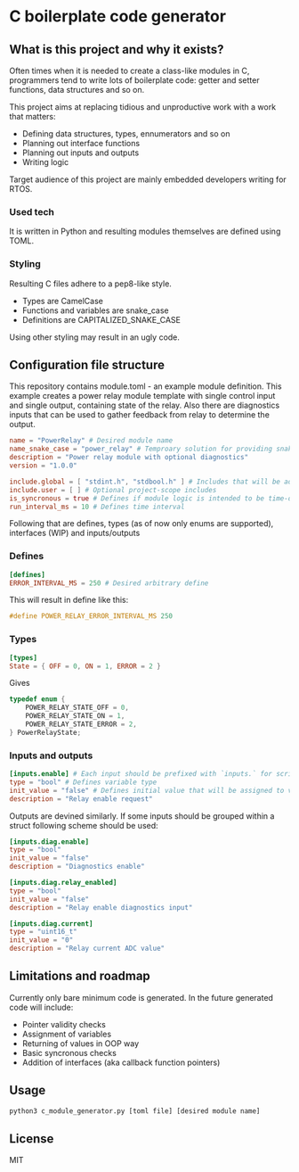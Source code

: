 # C boilerplate code generator

## What is this project and why it exists?
Often times when it is needed to create a class-like modules in C, programmers tend to write lots of boilerplate code: getter and setter functions, data structures and so on.

This project aims at replacing tidious and unproductive work with a work that matters:
 - Defining data structures, types, ennumerators and so on
 - Planning out interface functions
 - Planning out inputs and outputs
 - Writing logic

Target audience of this project are mainly embedded developers writing for RTOS.

### Used tech
It is written in Python and resulting modules themselves are defined using TOML.

### Styling
Resulting C files adhere to a pep8-like style.
 - Types are CamelCase
 - Functions and variables are snake_case
 - Definitions are CAPITALIZED_SNAKE_CASE

Using other styling may result in an ugly code.

## Configuration file structure
This repository contains module.toml - an example module definition.
This example creates a power relay module template with single control input and single output, containing state of the relay. Also there are diagnostics inputs that can be used to gather feedback from relay to determine the output.

```toml
name = "PowerRelay" # Desired module name
name_snake_case = "power_relay" # Temproary solution for providing snake_case styled name
description = "Power relay module with optional diagnostics" 
version = "1.0.0"

include.global = [ "stdint.h", "stdbool.h" ] # Includes that will be added to h-file with <>
include.user = [ ] # Optional project-scope includes
is_syncronous = true # Defines if module logic is intended to be time-dependant
run_interval_ms = 10 # Defines time interval
```

Following that are defines, types (as of now only enums are supported), interfaces (WIP) and inputs/outputs

### Defines
```toml
[defines]
ERROR_INTERVAL_MS = 250 # Desired arbitrary define
```

This will result in define like this:

```c
#define POWER_RELAY_ERROR_INTERVAL_MS 250
```

### Types
```toml
[types]
State = { OFF = 0, ON = 1, ERROR = 2 }
```

Gives

```c
typedef enum {
    POWER_RELAY_STATE_OFF = 0,
    POWER_RELAY_STATE_ON = 1,
    POWER_RELAY_STATE_ERROR = 2,
} PowerRelayState;
```

### Inputs and outputs
```toml
[inputs.enable] # Each input should be prefixed with `inputs.` for script to understand
type = "bool" # Defines variable type
init_value = "false" # Defines initial value that will be assigned to vaiable when running _init() function
description = "Relay enable request"
```

Outputs are devined similarly. If some inputs should be grouped within a struct following scheme should be used:

```toml
[inputs.diag.enable]
type = "bool"
init_value = "false"
description = "Diagnostics enable"

[inputs.diag.relay_enabled]
type = "bool"
init_value = "false"
description = "Relay enable diagnostics input"

[inputs.diag.current]
type = "uint16_t"
init_value = "0"
description = "Relay current ADC value"
```

## Limitations and roadmap
Currently only bare minimum code is generated. In the future generated code will include:
 - Pointer validity checks
 - Assignment of variables
 - Returning of values in OOP way
 - Basic syncronous checks
 - Addition of interfaces (aka callback function pointers)

## Usage
```bash
python3 c_module_generator.py [toml file] [desired module name]
```

## License
MIT
